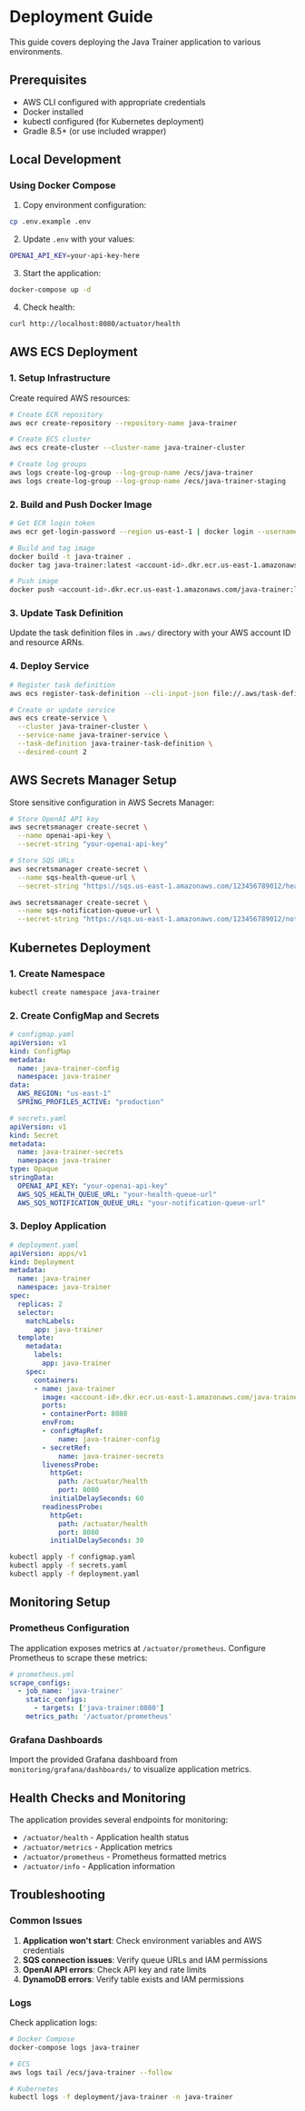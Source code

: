# Deployment Guide

This guide covers deploying the Java Trainer application to various environments.

## Prerequisites

- AWS CLI configured with appropriate credentials
- Docker installed
- kubectl configured (for Kubernetes deployment)
- Gradle 8.5+ (or use included wrapper)

## Local Development

### Using Docker Compose

1. Copy environment configuration:
```bash
cp .env.example .env
```

2. Update `.env` with your values:
```bash
OPENAI_API_KEY=your-api-key-here
```

3. Start the application:
```bash
docker-compose up -d
```

4. Check health:
```bash
curl http://localhost:8080/actuator/health
```

## AWS ECS Deployment

### 1. Setup Infrastructure

Create required AWS resources:

```bash
# Create ECR repository
aws ecr create-repository --repository-name java-trainer

# Create ECS cluster
aws ecs create-cluster --cluster-name java-trainer-cluster

# Create log groups
aws logs create-log-group --log-group-name /ecs/java-trainer
aws logs create-log-group --log-group-name /ecs/java-trainer-staging
```

### 2. Build and Push Docker Image

```bash
# Get ECR login token
aws ecr get-login-password --region us-east-1 | docker login --username AWS --password-stdin <account-id>.dkr.ecr.us-east-1.amazonaws.com

# Build and tag image
docker build -t java-trainer .
docker tag java-trainer:latest <account-id>.dkr.ecr.us-east-1.amazonaws.com/java-trainer:latest

# Push image
docker push <account-id>.dkr.ecr.us-east-1.amazonaws.com/java-trainer:latest
```

### 3. Update Task Definition

Update the task definition files in `.aws/` directory with your AWS account ID and resource ARNs.

### 4. Deploy Service

```bash
# Register task definition
aws ecs register-task-definition --cli-input-json file://.aws/task-definition-production.json

# Create or update service
aws ecs create-service \
  --cluster java-trainer-cluster \
  --service-name java-trainer-service \
  --task-definition java-trainer-task-definition \
  --desired-count 2
```

## AWS Secrets Manager Setup

Store sensitive configuration in AWS Secrets Manager:

```bash
# Store OpenAI API key
aws secretsmanager create-secret \
  --name openai-api-key \
  --secret-string "your-openai-api-key"

# Store SQS URLs
aws secretsmanager create-secret \
  --name sqs-health-queue-url \
  --secret-string "https://sqs.us-east-1.amazonaws.com/123456789012/health-queue"

aws secretsmanager create-secret \
  --name sqs-notification-queue-url \
  --secret-string "https://sqs.us-east-1.amazonaws.com/123456789012/notification-queue"
```

## Kubernetes Deployment

### 1. Create Namespace

```bash
kubectl create namespace java-trainer
```

### 2. Create ConfigMap and Secrets

```yaml
# configmap.yaml
apiVersion: v1
kind: ConfigMap
metadata:
  name: java-trainer-config
  namespace: java-trainer
data:
  AWS_REGION: "us-east-1"
  SPRING_PROFILES_ACTIVE: "production"
```

```yaml
# secrets.yaml
apiVersion: v1
kind: Secret
metadata:
  name: java-trainer-secrets
  namespace: java-trainer
type: Opaque
stringData:
  OPENAI_API_KEY: "your-openai-api-key"
  AWS_SQS_HEALTH_QUEUE_URL: "your-health-queue-url"
  AWS_SQS_NOTIFICATION_QUEUE_URL: "your-notification-queue-url"
```

### 3. Deploy Application

```yaml
# deployment.yaml
apiVersion: apps/v1
kind: Deployment
metadata:
  name: java-trainer
  namespace: java-trainer
spec:
  replicas: 2
  selector:
    matchLabels:
      app: java-trainer
  template:
    metadata:
      labels:
        app: java-trainer
    spec:
      containers:
      - name: java-trainer
        image: <account-id>.dkr.ecr.us-east-1.amazonaws.com/java-trainer:latest
        ports:
        - containerPort: 8080
        envFrom:
        - configMapRef:
            name: java-trainer-config
        - secretRef:
            name: java-trainer-secrets
        livenessProbe:
          httpGet:
            path: /actuator/health
            port: 8080
          initialDelaySeconds: 60
        readinessProbe:
          httpGet:
            path: /actuator/health
            port: 8080
          initialDelaySeconds: 30
```

```bash
kubectl apply -f configmap.yaml
kubectl apply -f secrets.yaml
kubectl apply -f deployment.yaml
```

## Monitoring Setup

### Prometheus Configuration

The application exposes metrics at `/actuator/prometheus`. Configure Prometheus to scrape these metrics:

```yaml
# prometheus.yml
scrape_configs:
  - job_name: 'java-trainer'
    static_configs:
      - targets: ['java-trainer:8080']
    metrics_path: '/actuator/prometheus'
```

### Grafana Dashboards

Import the provided Grafana dashboard from `monitoring/grafana/dashboards/` to visualize application metrics.

## Health Checks and Monitoring

The application provides several endpoints for monitoring:

- `/actuator/health` - Application health status
- `/actuator/metrics` - Application metrics
- `/actuator/prometheus` - Prometheus formatted metrics
- `/actuator/info` - Application information

## Troubleshooting

### Common Issues

1. **Application won't start**: Check environment variables and AWS credentials
2. **SQS connection issues**: Verify queue URLs and IAM permissions
3. **OpenAI API errors**: Check API key and rate limits
4. **DynamoDB errors**: Verify table exists and IAM permissions

### Logs

Check application logs:

```bash
# Docker Compose
docker-compose logs java-trainer

# ECS
aws logs tail /ecs/java-trainer --follow

# Kubernetes
kubectl logs -f deployment/java-trainer -n java-trainer
```